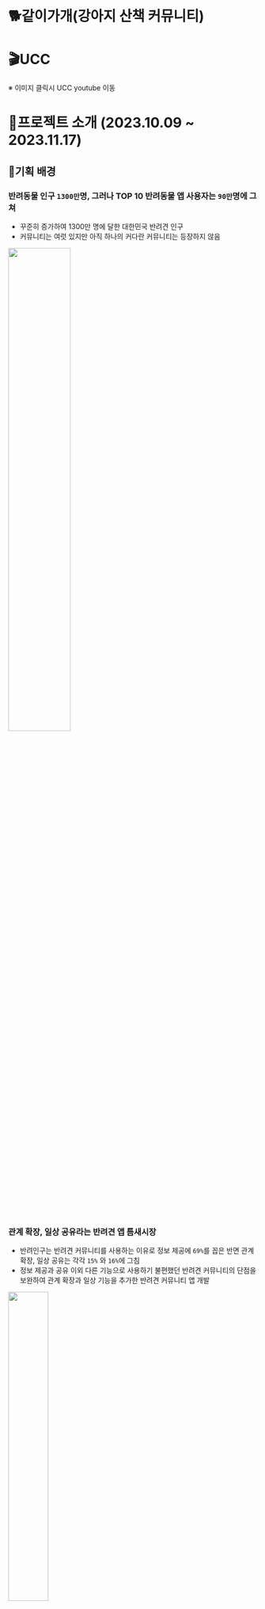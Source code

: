 # 🐕같이가개(강아지 산책 커뮤니티)

# 🎬UCC

<!-- [<img style="width: 10px;" src="./readme_assets/images/ucc.JPG">]() -->

※ 이미지 클릭시 UCC youtube 이동

# 👶프로젝트 소개 (2023.10.09 ~ 2023.11.17)

## 🐶기획 배경

### 반려동물 인구 `1300만`명, 그러나 TOP 10 반려동물 앱 사용자는 `90만`명에 그쳐

- 꾸준히 증가하여 1300만 명에 달한 대한민국 반려견 인구
- 커뮤니티는 여럿 있지만 아직 하나의 커다란 커뮤니티는 등장하지 않음

<img src="exec/img/기획배경1.png" width=50%  height=50%>

### 관계 확장, 일상 공유라는 반려견 앱 틈새시장

- 반려인구는 반려견 커뮤니티를 사용하는 이유로 정보 제공에 `69%`를 꼽은 반면 관계 확장, 일상 공유는 각각 `15%` 와 `16%`에 그침
- 정보 제공과 공유 이외 다른 기능으로 사용하기 불편했던 반려견 커뮤니티의 단점을 보완하여 관계 확장과 일상 기능을 추가한 반려견 커뮤니티 앱 개발

<img src="exec/img/기획배경2.png" width=40%  height=40%>

<br>
<br>

## 👍기대 효과

- 반려견을 통한 SNS 문화 확산
- 반려견 커뮤니티를 통한 반려인구의 관계 확장
- 온라인 뿐 만 아닌 오프라인에서의 지역 커뮤니티 활성화

<br>
<br>

## 👨‍🏫 주요 기능

| 기능      | 내용                                                                                                                                          |
| --------- | --------------------------------------------------------------------------------------------------------------------------------------------- |
| 피드 기능 | 2km 이내의 다른 사용자들이 올린 게시물을 보여준다. 좋아요, 댓글을 통해 관심을 표현할 수 있다. 사진 게시 가능                                  |
| 산책 기능 | 산책 시작을 통해 움직이는 경로를 저장할 수 있다. 시간과 거리를 체크하여 산책을 기록할 수 있다.                                                |
| 매칭 기능 | 3km 이내의 다른 사용자들을 만날 수 있다. 사용자가 등록한 기준에 따라 어울리는 우선순위에 따라 매칭되며 매칭된 상대에게 친구신청을 할 수 있다. |
| 채팅 기능 | 친구관계의 다른 사용자와 산책할 시간,장소 등을 정하기 위한 채팅 할 수 있다.                                                                   |

<br>
<br>

## 🔥 서비스 화면 소개

### 1. 회원가입

| <p align="center">이메일 인증 요청</p>                | <p align="center">이메일 검증</p>                          | <p align="center">닉네임 중복체크</p>             |
| ----------------------------------------------------- | ---------------------------------------------------------- | ------------------------------------------------- |
| <img src = "exec/img/emailValidation.gif" height=400> | <img src = "exec/img/emailValidationCheck.gif" height=400> | <img src = "exec/img/dupNickname.gif" height=400> |

<br>

### 2. 로그인

> > <img src = "exec/img/login.gif" height=400>

<br>

### 3. 피드

| <p align="center">피드 작성</p>                    | <p align="center">피드 삭제</p>                    | <p align="center">좋아요</p>               |
| -------------------------------------------------- | -------------------------------------------------- | ------------------------------------------ |
| <img src = "exec/img/board-create.gif" height=400> | <img src = "exec/img/board-delete.gif" height=400> | <img src = "exec/img/like.gif" height=400> |

<br>

### 4. 댓글

| <p align="center">댓글 작성</p>                       | <p align="center">댓글 삭제</p>                       |
| ----------------------------------------------------- | ----------------------------------------------------- |
| <img src = "exec/img/comment-create.gif" height=400 > | <img src = "exec/img/comment-delete.gif" height=400 > |

<br>

### 5. 산책

> > <img src = "exec/img/tracking.gif" height=400>

<br>

### 6. 매칭

> > <img src = "exec/img/matching.gif" height=400>

<br>

### 7. 채팅

| <p align="center">채팅방 생성</p>                  | <p align="center">채팅창</p>                   |
| -------------------------------------------------- | ---------------------------------------------- |
| <img src = "exec/img/chattingList.gif" height=400> | <img src = "exec/img/chatting.gif" height=400> |

<br>

### 8. 마이페이지

| <p align="center">프로필 피드 이동</p>             | <p align="center">마이페이지</p>             |
| -------------------------------------------------- | -------------------------------------------- |
| <img src = "exec/img/profile-move.gif" height=400> | <img src = "exec/img/mypage.gif" height=400> |

<br>

### 9. FCM 알림 (친구 신청 관련)

| <p align="center">친구 요청 알림</p>               | <p align="center">친구 수락</p>                         | <p align="center">이미 친구인 관계</p>              |
| -------------------------------------------------- | ------------------------------------------------------- | --------------------------------------------------- |
| <img src = "exec/img/friend-alram.gif" height=400> | <img src = "exec/img/acceptFriendCheck.gif" height=400> | <img src = "exec/img/alreadyFriend.gif" height=400> |

<br>
<br>

## ⚙️ 개발 환경

### ✨Front-end✨

<div>
<img src="https://img.shields.io/badge/Android-3DDC84?style=for-the-badge&logo=android&logoColor=black">
<img src="https://img.shields.io/badge/Jetpack Compose-4285F4?style=for-the-badge&logo=Jetpack Compose&logoColor=white">
<img src="https://img.shields.io/badge/Google Maps-4285F4?style=for-the-badge&logo=google Maps&logoColor=white">
<img src="https://img.shields.io/badge/Firebase-FFCA28?style=for-the-badge&logo=firebase&logoColor=black"></div>

- Android
  - Sdk 34
  - jdk 17
- Jetpack Compose
- Hilt
- Lifecycle
- Google Maps
- Firebase Cloud Messaging

<br>

### ✨Back-end✨

<div>
<img src="https://img.shields.io/badge/java-007396?style=for-the-badge&logo=java&logoColor=white">
<img src="https://img.shields.io/badge/Spring Boot-6DB33F?style=for-the-badge&logo=spring boot&logoColor=white">
<img src="https://img.shields.io/badge/Spring Security-6DB33F?style=for-the-badge&logo=spring Security&logoColor=white">
<img src="https://img.shields.io/badge/apachekafka-231F20?style=for-the-badge&logo=apachekafka&logoColor=white">
<img src="https://img.shields.io/badge/MySQL-4479A1?style=for-the-badge&logo=mysql&logoColor=white">
<img src="https://img.shields.io/badge/MongoDB-47A248?style=for-the-badge&logo=mongoDB&logoColor=white">
<img src="https://img.shields.io/badge/Redis-DC382D?style=for-the-badge&logo=redis&logoColor=white">
<img src="https://img.shields.io/badge/Firebase-FFCA28?style=for-the-badge&logo=firebase&logoColor=black">
</div>

- Java : OpenJDK 11
- Spring Boot v2.7.14
- Spring Webflux
- Spring Security
- Stomp
- Spring Data JPA
- Querydsl
- Kafka
- Firebase Cloud Messaging
- MySQL
- MongoDB
- Redis
- Javacv

<br>

### ✨INFRA✨

<div>
<img src="https://img.shields.io/badge/AWS EC2-FF9900?style=for-the-badge&logo=amazon ec2&logoColor=white">
<img src="https://img.shields.io/badge/Docker-2496ED?style=for-the-badge&logo=Docker&logoColor=white">
<img src="https://img.shields.io/badge/Jenkins-D24939?style=for-the-badge&logo=Jenkins&logoColor=white">
</div>

- AWS EC2
- Docker
- Jenkins

<br>

### ✨협업 툴✨

<img src="https://img.shields.io/badge/git-F05032?style=for-the-badge&logo=git&logoColor=white">&nbsp;<img src="https://img.shields.io/badge/jira-0052CC?style=for-the-badge&logo=jirasoftware&logoColor=white">&nbsp;<img src="https://img.shields.io/badge/mattermost-0058CC?style=for-the-badge&logo=mattermost&logoColor=white">&nbsp;<img src="https://img.shields.io/badge/notion-000000?style=for-the-badge&logo=notion&logoColor=white">&nbsp;<img src="https://img.shields.io/badge/figma-EA4335?style=for-the-badge&logo=figma&logoColor=white">&nbsp;

- 형상 관리 : Git
- 이슈 관리 : Jira
- 커뮤니케이션 : Mattermost, Webex, Notion
- 디자인 : Figma

<br>

### ✨IDE✨

<div>
<img src="https://img.shields.io/badge/IntelliJ-000000?style=for-the-badge&logo=IntelliJ idea&logoColor=white">
<img src="https://img.shields.io/badge/Android Studio-3DDC84?style=for-the-badge&logo=Android Studio&logoColor=white">
</div>

- IntelliJ
- Android Studio

---

## 📚 기술 차별점

### **spring webflux를 통한 비동기 업로드 서버**

1. spring webflux와 r2dbc를 이용해 비동기로 업로드 서버

- 큰 용량의 파일 업로드는 기존의 동기 처리로는 지연이 일어날 수 있어 비동기 및 병렬처리를 적용해 동시성 처리를 적용했습니다.
  또한 완전한 비동기 처리 구현을 위해 R2DBC를 도입해 DB 쿼리의 논블로킹 실행을 가능하게 하였습니다.

<br>

2. 효율적인 저장공간 활용을 위한 인코딩 처리

- 파일의 경우 JavaCV 라이브러를 사용해 파일을 인코딩 하여 품질의 열화를 최소화 하며 저장공간을 효율적으로 사용하려 하였습니다.
  인코딩의 경우 예를 들어 3840x2400 해상도의 수직,수평 해상도 300DPI의 7.70MB의 파일을 JPG로 인코딩 하며 수직, 수평 해상도 96DPI의 0.98MB의 파일로 인코딩이 처리됩니다.
  인코딩의 과정에서 파일의 이름 중복 방지를 위해 UUID를 생성해 저장 처리를 하였습니다.

<br>

### **GPS 서버**

1. MongoDB 도입
   앱의 위치정보 기록을 서버에서 저장하고 리턴하는 서비스를 위해서 GPS 데이터 저장이 필요했고 [(위도, 경도), (위도, 경도)] 형태의 데이터를 효율적으로 처리하기 위해 NoSQL인 MongoDB를 도입했습니다.
   또한 해당 데이터는 Join 등의 작업은 없고 Read와 Write, Delete만 필요한 기능이었기 때문에 MongoDB 도입에 장애가 없었습니다.
2. Entity 처리
   Entity 생성에 있어 위도와 경도를 별도의 칼럼으로 만드는 형태가 아닌 GpsPoints라는 클래스로 생성해 유효성 검사 등의 책임을 분리해 처리하였습니다.
3. PageNation 적용
   앱에서 최초에는 LazyColumn을 적용해 기록을 확인했는데 해당 기록이 양이 증가할수록 보기 힘들어져 데이터에 PageNation을 적용해 전달하였습니다.

<br>

### **Matching 서버**

1. 추천 서비스 기반

- 앱 실행시 사용자의 위도,경도 정보를 서버로 전송해 갱신
- 하버사인공식을 사용해 사용자의 위치로부터 4km 이내의 사용자들을 필터링
- 사용자들이 등록해 놓은 강아지의 성향의 교집합에 따라 정렬 후 추천

<br>

2. 하버사인공식을 통한 필터링을 쿼리에 적용

- 해당 공식을 통한 사용자 필터링에 있어 자바의 stream의 filter를 이용해 계산해 적용하는 경우와 JPA 쿼리를 사용해 필터링 하는 방식 사이에 고민을 했습니다. JPA 쿼리를 사용했을 때의 장점이 다음과 같아 JPA 쿼리를 채용했습니다.
  1. 데이터베이스의 최적화
     쿼리를 직접 실행하기 때문에 DB 내에서 최적화된 검색을 수행할 수 있습니다. 이를 통해 인덱스를 사용하여 빠르게 결과를 반환할 수 있습니다.
  2. 데이터 전송 최소화
     필터링 된 데이터를 서버로 전송하기 때문에 처리하는 데이터 양이 작아 더 효율적입니다.
  3. 코드 간결성
     복잡한 계산을 쿼리에서 실행하기 때문에 비즈니스 로직이 간결해지고 가독성이 높아집니다.

<br>

### 채팅 기능

1. Stomp + Kafka를 이용한 채팅기능 구현

- Stomp : pub/sub 구조로 메시지를 전송하고 메시지를 받아 처리하는 부분이 명확

  - /pub/message : 채팅방에 메시지 전송
  - /sub/chatroom/{roomId} : 현재 입장한 채팅방 번호 구독
  - /sub/notice/{roomId} : 현재 입장한 채팅방의 notice 전용 구독(어떤 사용자가 채팅방에 들어왔다는지 등의 공지)
  - Inbound Channel Interceptor 를 통한 웹소켓용 JWT 인증 절차

- Kafka : 분산 메시징 시스템으로, 대량의 메시지를 효율적으로 처리, 이벤트 스트리밍을 통해 실시간 메시징을 처리하는 데 효과적, 메시지 손실을 방지

2. 채팅 메시지 읽음 처리 기능

- NoSQL 데이터베이스로 대용량 채팅 데이터를 처리 / 빠른 데이터 읽기, 쓰기 성능을 목표

- Redis : 읽음 처리를 위해 채팅방 입장, 퇴장 등 실시간 채팅방에 접속중인 사용자들을 userId, chatroomId 로 저장

- MongoDB : 메시지 내용, 해당 메시지를 읽은 유저 등 채팅기록 데이터 관리

- MySQL : 채팅방 및 유저관계 등의 순수 채팅방 데이터는 RDB에 저장

<br>

### Security 특이점

- `HS256(HMAC SHA256)` 알고리즘을 통해 비밀번호를 인코딩하여 DB에 등록했습니다.
- `JWT`의 `Access Token`을 활용해 `Authorization`, `Authentication` 기능을 구현했습니다.

<br>

### jetpack compose

- 안드로이드 앱 개발을 수행하면서 모든 Screen 컴포저블 함수에 매개변수를 매번 넘겨주는 불편함과 React에서의 props drilling같은 문제점
  - ViewModel을 통해 데이터를 관리.

하지만, 앱을 종료한 이후에도 데이터를 남기고 싶어 해당 부분은 DataStore를 통해 구현하였습니다.
DataStore란 프로토콜 버퍼를 사용해 key-value 쌍이 지정된 객체를 저장할 수 있는 데이터 저장소 솔루션으로 코루틴 및 flow를 써서 비동기적이고 일관된 트랜잭션 방식으로 데이터를 저장한다.

프로토콜 버퍼란? 구조화된 데이터를 직렬화하기 위한 구글의 언어 중립적, 플랫폼 중립적, 확장 가능한 매커니즘이다.
또한, 컴포저블간의 이동 중에 ViewModel인스턴스에 대한 관리나 생성과 소멸에 대한 구현이 어렵고,
이에 클래스 생성에 대한 의존성을 줄이고 원활한 코드 작성을 위해 DI(Dependency Injection)을 사용해 문제를 해결하였습니다.

저희는 Dagger Hilt를 채택하여 코드의 재사용성을 향상시키고,
객체간 의존성 & 결합성을 줄여 코드를 좀 더 유연하게 짤 수 있었습니다.
의존성 주입을 위한 선행작업과 코드의 가독이 조금 어려워진다는 단점도 있으나 장점이 더욱 많아 사용하게 되었습니다.

<br>
<br>

## 아키텍쳐

<img src="exec/img/architecture.png" width=70%  height=70% />

## ERD

<img src="exec/img/erd.png" width=70%  height=70%>

## 👨‍👩‍👧 협업 툴

#### Jira

<img src="exec/img/jira.png" width=50%  height=50%>

#### Notion

<img src="exec/img/notion.png" width=50%  height=50%>

#### Figma

<img src="exec/img/figma.png" width=50%  height=50%>

<br>
<br>

# 👩‍💻 팀원 역할 분배

| <p align="center"><a href="https://github.com/1212Hong">김대홍</a></p>                         | <p align="center"><a href="">권영재</a></p>                                                                                    | <p align="center"><a href="https://github.com/phabala ">김기홍</a></p>       | <p align="center"><a href="https://github.com/bellringstar">김현종</a></p>                                                                       | <p align="center"><a href="https://github.com/account">소영섭</a></p>                                                                                    | <p align="center"><a href="">이성연</a></p>                                                                                    |
| ---------------------------------------------------------------------------------------------- | ------------------------------------------------------------------------------------------------------------------------------ | ---------------------------------------------------------------------------- | ------------------------------------------------------------------------------------------------------------------------------------------------ | ------------------------------------------------------------------------------------------------------------------------------ | ------------------------------------------------------------------------------------------------------------------------------ |
| <img src="https://avatars.githubusercontent.com/u/101040824?v=4" width="100px" height="100px"> | <img src="https://avatars.githubusercontent.com/u/118344103?s=400&u=e3febea842cf5cb2cb396fd6d468cdbaa3a93898&v=4" width="100"> | <img src="https://avatars.githubusercontent.com/u/93422139?v=4" width="100"> | <img src="https://avatars.githubusercontent.com/u/118344103?s=400&u=e3febea842cf5cb2cb396fd6d468cdbaa3a93898&v=4" alt="profile" width="100"></a> | <img src="https://avatars.githubusercontent.com/u/118344103?s=400&u=e3febea842cf5cb2cb396fd6d468cdbaa3a93898&v=4" width="100"> | <img src="https://avatars.githubusercontent.com/u/118344103?s=400&u=e3febea842cf5cb2cb396fd6d468cdbaa3a93898&v=4" width="100"> |
| <p align="center">Leader & Backend</p>                                                         | <p align="center">Frontend</p>                                                                                                 | <p align="center">Backend</p>                                                | <p align="center">Backend & Infra</p>                                                                                                            | <p align="center">Frontend & Infra</p>                                                                                         | <p align="center">Backend</p>                                                                                                  |

<br>
